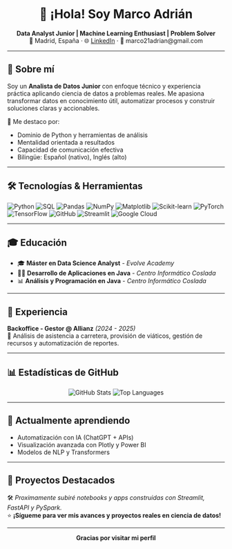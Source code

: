 <h1 align="center">👋 ¡Hola! Soy Marco Adrián</h1>

<p align="center">
  <b>Data Analyst Junior | Machine Learning Enthusiast | Problem Solver</b><br>
  📍 Madrid, España · 🌐 <a href="https://www.linkedin.com/in/marco-adrian-5b1bb4279/">LinkedIn</a> · 📨 marco21adrian@gmail.com
</p>

---

## 🚀 Sobre mí

Soy un **Analista de Datos Junior** con enfoque técnico y experiencia práctica aplicando ciencia de datos a problemas reales. Me apasiona transformar datos en conocimiento útil, automatizar procesos y construir soluciones claras y accionables.

🧩 Me destaco por:
- Dominio de Python y herramientas de análisis
- Mentalidad orientada a resultados
- Capacidad de comunicación efectiva
- Bilingüe: Español (nativo), Inglés (alto)

---

## 🛠️ Tecnologías & Herramientas

![Python](https://img.shields.io/badge/-Python-3776AB?style=flat&logo=python&logoColor=white)
![SQL](https://img.shields.io/badge/-SQL-4479A1?style=flat&logo=mysql&logoColor=white)
![Pandas](https://img.shields.io/badge/-Pandas-150458?style=flat&logo=pandas&logoColor=white)
![NumPy](https://img.shields.io/badge/-NumPy-013243?style=flat&logo=numpy)
![Matplotlib](https://img.shields.io/badge/-Matplotlib-11557C?style=flat&logo=matplotlib)
![Scikit-learn](https://img.shields.io/badge/-Scikit--learn-F7931E?style=flat&logo=scikit-learn&logoColor=white)
![PyTorch](https://img.shields.io/badge/-PyTorch-EE4C2C?style=flat&logo=pytorch&logoColor=white)
![TensorFlow](https://img.shields.io/badge/-TensorFlow-FF6F00?style=flat&logo=tensorflow&logoColor=white)
![GitHub](https://img.shields.io/badge/-GitHub-181717?style=flat&logo=github)
![Streamlit](https://img.shields.io/badge/-Streamlit-FF4B4B?style=flat&logo=streamlit&logoColor=white)
![Google Cloud](https://img.shields.io/badge/-Google%20Cloud-4285F4?style=flat&logo=google-cloud&logoColor=white)

---

## 🎓 Educación

- 🎓 **Máster en Data Science Analyst** - *Evolve Academy*
- 🧑‍💻 **Desarrollo de Aplicaciones en Java** - *Centro Informático Coslada*
- 📊 **Análisis y Programación en Java** - *Centro Informático Coslada*

---

## 💼 Experiencia

**Backoffice - Gestor @ Allianz** *(2024 - 2025)*  
📌 Análisis de asistencia a carretera, provisión de viáticos, gestión de recursos y automatización de reportes.

---

## 📊 Estadísticas de GitHub

<p align="center">
  <img src="https://github-readme-stats.vercel.app/api?username=Marco2113&show_icons=true&theme=tokyonight" alt="GitHub Stats" />
  <img src="https://github-readme-stats.vercel.app/api/top-langs/?username=Marco2113&layout=compact&theme=tokyonight" alt="Top Languages" />
</p>

---

## 🧠 Actualmente aprendiendo

- Automatización con IA (ChatGPT + APIs)
- Visualización avanzada con Plotly y Power BI
- Modelos de NLP y Transformers

---

## 📌 Proyectos Destacados

🛠 *Proximamente subiré notebooks y apps construidas con Streamlit, FastAPI y PySpark.*  
⭐ **¡Sígueme para ver mis avances y proyectos reales en ciencia de datos!**

---

<p align="center">
  <b>Gracias por visitar mi perfil </b>
</p>


<!--
**Marco2113/Marco2113** is a ✨ _special_ ✨ repository because its `README.md` (this file) appears on your GitHub profile.

Here are some ideas to get you started:

- 🔭 I’m currently working on ...
- 🌱 I’m currently learning ...
- 👯 I’m looking to collaborate on ...
- 🤔 I’m looking for help with ...
- 💬 Ask me about ...
- 📫 How to reach me: ...
- 😄 Pronouns: ...
- ⚡ Fun fact: ...
-->
